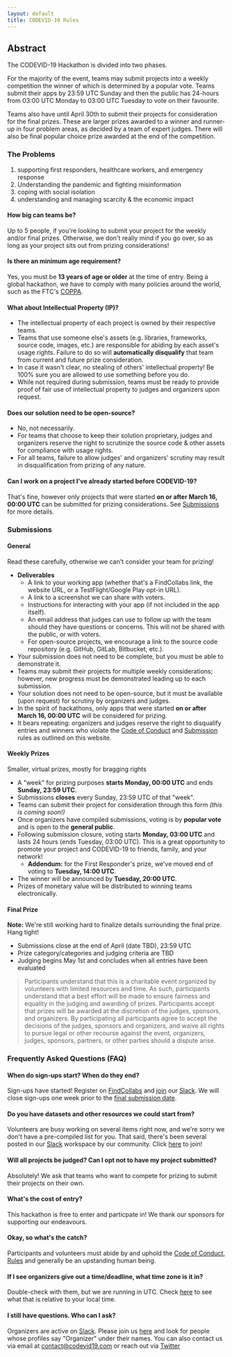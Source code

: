 ```yaml
---
layout: default
title: CODEVID-19 Rules
---
```


## Abstract

The CODEVID-19 Hackathon is divided into two phases.

For the majority of the event, teams may submit projects into a weekly competition the winner of which is determined by a popular vote. Teams submit their apps by 23:59 UTC Sunday and then the public has 24-hours from 03:00 UTC Monday to 03:00 UTC Tuesday to vote on their favourite.

Teams also have until April 30th to submit their projects for consideration for the final prizes. These are larger prizes awarded to a winner and runner-up in four problem areas, as decided by a team of expert judges. There will also be final popular choice prize awarded at the end of the competition.

### The Problems

1. supporting first responders,  healthcare workers, and emergency response
2. Understanding the pandemic and fighting  misinformation
3. coping with social isolation
4. understanding and managing scarcity & the economic impact

#### How big can teams be?

Up to 5 people, if you're looking to submit your project for the weekly and/or final prizes. Otherwise, we don't really mind if you go over, so as long as your project sits out from prizing considerations!

#### Is there an minimum age requirement?

Yes, you must be **13 years of age or older** at the time of entry. Being a global hackathon, we have to comply with many policies around the world, such as the FTC's [COPPA](https://www.ftc.gov/tips-advice/business-center/guidance/childrens-online-privacy-protection-rule-six-step-compliance).

#### What about Intellectual Property (IP)?

*   The intellectual property of each project is owned by their respective teams.
*   Teams that use someone else's assets (e.g. libraries, frameworks, source code, images, etc.) are responsible for abiding by each asset's usage rights. Failure to do so will **automatically disqualify** that team from current and future prize consideration.
*   In case it wasn't clear, no stealing of others' intellectual property! Be 100% sure you are allowed to use something before you do.
*   While not required during submission, teams must be ready to provide proof of fair use of intellectual property to judges and organizers upon request.

#### Does our solution need to be open-source?

*   No, not necessarily.
*   For teams that choose to keep their solution proprietary, judges and organizers reserve the right to scrutinize the source code & other assets for compliance with usage rights.
*   For all teams, failure to allow judges' and organizers' scrutiny may result in disqualification from prizing of any nature.

#### Can I work on a project I've already started before CODEVID-19?

That's fine, however only projects that were started **on or after March 16, 00:00 UTC** can be submitted for prizing considerations. See [Submissions](#submission) for more details.

### Submissions

#### General

Read these carefully, otherwise we can't consider your team for prizing!

*   **Deliverables**
    *   A link to your working app (whether that's a FindCollabs link, the website URL, or a TestFlight/Google Play opt-in URL).
    *   A link to a screenshot we can share with voters.
    *   Instructions for interacting with your app (if not included in the app itself).
    *   An email address that judges can use to follow up with the team should they have questions or concerns. This will not be shared with the public, or with voters.
    *   For open-source projects, we encourage a link to the source code repository (e.g. GitHub, GitLab, Bitbucket, etc.).
*   Your submission does not need to be complete, but you must be able to demonstrate it.
*   Teams may submit their projects for multiple weekly considerations; however, new progress must be demonstrated leading up to each submission.
*   Your solution does not need to be open-source, but it must be available (upon request) for scrutiny by organizers and judges.
*   In the spirit of hackathons, only apps that were started **on or after March 16, 00:00 UTC** will be considered for prizing.
*   It bears repeating: organizers and judges reserve the right to disqualify entries and winners who violate the [Code of Conduct](code-of-conduct.html) and [Submission](#submission) rules as outlined on this website.

#### Weekly Prizes

Smaller, virtual prizes, mostly for bragging rights

*   A "week" for prizing purposes **starts Monday, 00:00 UTC** and ends **Sunday, 23:59 UTC**.
*   Submissions **closes** every Sunday, 23:59 UTC of that "week".
*   Teams can submit their project for consideration through this form _(this is coming soon!)_
*   Once organizers have compiled submissions, voting is by **popular vote** and is open to the **general public**.
*   Following submission closure, voting starts **Monday, 03:00 UTC** and lasts 24 hours (ends Tuesday, 03:00 UTC). This is a great opportunity to promote your project and CODEVID-19 to friends, family, and your network!
    *   **Addendum:** for the First Responder's prize, we've moved end of voting to **Tuesday, 14:00 UTC**.
*   The winner will be announced by **Tuesday, 20:00 UTC**.
*   Prizes of monetary value will be distributed to winning teams electronically.

#### Final Prize

**Note:** We're still working hard to finalize details surrounding the final prize. Hang tight!

*   Submissions close at the end of April (date TBD), 23:59 UTC
*   Prize category/categories and judging criteria are TBD
*   Judging begins May 1st and concludes when all entries have been evaluated

> Participants understand that this is a charitable event organized by volunteers with limited resources and time. As such, participants understand that a best effort will be made to ensure fairness and equality in the judging and awarding of prizes. Participants accept that prizes will be awarded at the discretion of the judges, sponsors, and organizers. By participating all participants agree to accept the decisions of the judges, sponsors and organizers, and waive all rights to pursue legal or other recourse against the event, organizers, judges, sponsors, partners, or other parties should a dispute arise.
    

### Frequently Asked Questions (FAQ)

#### When do sign-ups start? When do they end?

Sign-ups have started! Register on [FindCollabs](https://findcollabs.com/hackathon/codevid-19-isp21fkqtjupchx7kjed) and [join](https://join.slack.com/t/codevid-19/shared_invite/zt-cs8amank-jg7vUQeSUgX7K9cM9WZMfQ) our [Slack](https://codevid-19.slack.com). We will close sign-ups one week prior to the [final submission date](#submission).

#### Do you have datasets and other resources we could start from?

Volunteers are busy working on several items right now, and we're sorry we don't have a pre-compiled list for you. That said, there's been several posted in our [Slack](https://codevid-19.slack.com) workspace by our community. Click [here](https://join.slack.com/t/codevid-19/shared_invite/zt-cs8amank-jg7vUQeSUgX7K9cM9WZMfQ) to join!

#### Will all projects be judged? Can I opt not to have my project submitted?

Absolutely! We ask that teams who want to compete for prizing to submit their projects on their own.

#### What's the cost of entry?

This hackathon is free to enter and particpate in! We thank our sponsors for supporting our endeavours.

#### Okay, so what's the catch?

Participants and volunteers must abide by and uphold the [Code of Conduct](code-of-conduct.html), [Rules](#rules-submission-faq) and generally be an upstanding human being.

#### If I see organizers give out a time/deadline, what time zone is it in?

Double-check with them, but we are running in UTC. Check [here](https://www.timeanddate.com/worldclock/) to see what that is relative to your local time.

#### I still have questions. Who can I ask?

Organizers are active on [Slack](https://codevid-19.slack.com). Please join us [here](https://join.slack.com/t/codevid-19/shared_invite/zt-cs8amank-jg7vUQeSUgX7K9cM9WZMfQ) and look for people whose profiles say "Organizer" under their names. You can also contact us via email at [contact@codevid19.com](mailto:contact@codevid19.com) or reach out via [Twitter](https://twitter.com/codevid19)